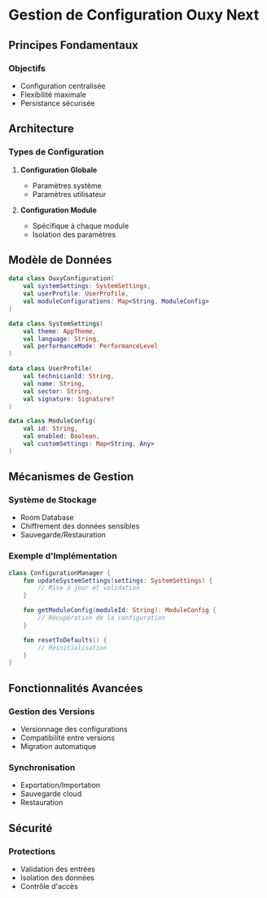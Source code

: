 # Gestion de Configuration Ouxy Next

## Principes Fondamentaux

### Objectifs
- Configuration centralisée
- Flexibilité maximale
- Persistance sécurisée

## Architecture

### Types de Configuration
1. **Configuration Globale**
   - Paramètres système
   - Paramètres utilisateur

2. **Configuration Module**
   - Spécifique à chaque module
   - Isolation des paramètres

## Modèle de Données

```kotlin
data class OuxyConfiguration(
    val systemSettings: SystemSettings,
    val userProfile: UserProfile,
    val moduleConfigurations: Map<String, ModuleConfig>
)

data class SystemSettings(
    val theme: AppTheme,
    val language: String,
    val performanceMode: PerformanceLevel
)

data class UserProfile(
    val technicianId: String,
    val name: String,
    val sector: String,
    val signature: Signature?
)

data class ModuleConfig(
    val id: String,
    val enabled: Boolean,
    val customSettings: Map<String, Any>
)
```

## Mécanismes de Gestion

### Système de Stockage
- Room Database
- Chiffrement des données sensibles
- Sauvegarde/Restauration

### Exemple d'Implémentation

```kotlin
class ConfigurationManager {
    fun updateSystemSettings(settings: SystemSettings) {
        // Mise à jour et validation
    }

    fun getModuleConfig(moduleId: String): ModuleConfig {
        // Récupération de la configuration
    }

    fun resetToDefaults() {
        // Réinitialisation
    }
}
```

## Fonctionnalités Avancées

### Gestion des Versions
- Versionnage des configurations
- Compatibilité entre versions
- Migration automatique

### Synchronisation
- Exportation/Importation
- Sauvegarde cloud
- Restauration

## Sécurité

### Protections
- Validation des entrées
- Isolation des données
- Contrôle d'accès
